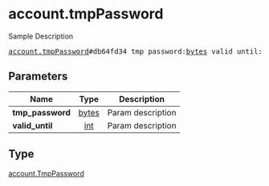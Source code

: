 # account.tmpPassword

Sample Description

<pre>
<a href="../constructor/account.tmpPassword.md">account.tmpPassword</a>#db64fd34 tmp_password:<a href="../type/bytes.md">bytes</a> valid_until:<a href="../type/int.md">int</a> = <a href="../type/account.TmpPassword.md">account.TmpPassword</a>;
</pre>

## Parameters

| Name | Type | Description |
|------|:----:|-------------|
| **tmp_password** | [bytes](../type/bytes.md) | Param description |
| **valid_until** | [int](../type/int.md) | Param description |

## Type

[account.TmpPassword](../type/account.TmpPassword.md)
